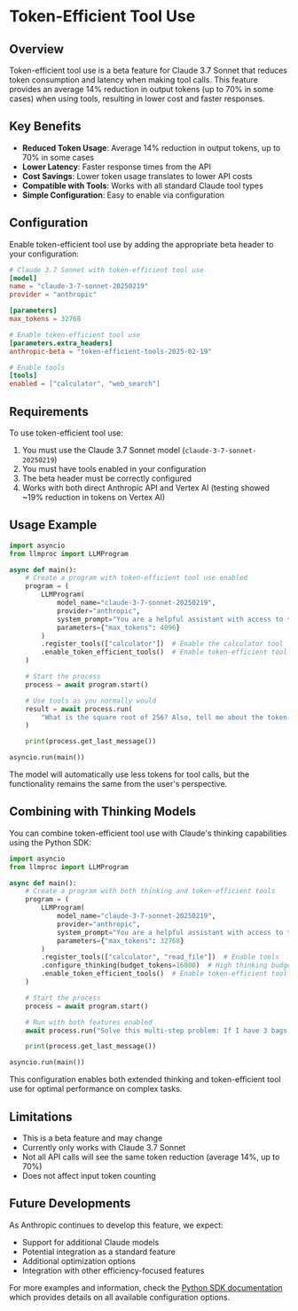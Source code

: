 # Token-Efficient Tool Use

## Overview

Token-efficient tool use is a beta feature for Claude 3.7 Sonnet that reduces token consumption and latency when making tool calls. This feature provides an average 14% reduction in output tokens (up to 70% in some cases) when using tools, resulting in lower cost and faster responses.

## Key Benefits

- **Reduced Token Usage**: Average 14% reduction in output tokens, up to 70% in some cases
- **Lower Latency**: Faster response times from the API
- **Cost Savings**: Lower token usage translates to lower API costs
- **Compatible with Tools**: Works with all standard Claude tool types
- **Simple Configuration**: Easy to enable via configuration

## Configuration

Enable token-efficient tool use by adding the appropriate beta header to your configuration:

```toml
# Claude 3.7 Sonnet with token-efficient tool use
[model]
name = "claude-3-7-sonnet-20250219"
provider = "anthropic"

[parameters]
max_tokens = 32768

# Enable token-efficient tool use
[parameters.extra_headers]
anthropic-beta = "token-efficient-tools-2025-02-19"

# Enable tools
[tools]
enabled = ["calculator", "web_search"]
```

## Requirements

To use token-efficient tool use:

1. You must use the Claude 3.7 Sonnet model (`claude-3-7-sonnet-20250219`)
2. You must have tools enabled in your configuration
3. The beta header must be correctly configured
4. Works with both direct Anthropic API and Vertex AI (testing showed ~19% reduction in tokens on Vertex AI)

## Usage Example

```python
import asyncio
from llmproc import LLMProgram

async def main():
    # Create a program with token-efficient tool use enabled
    program = (
        LLMProgram(
            model_name="claude-3-7-sonnet-20250219",
            provider="anthropic",
            system_prompt="You are a helpful assistant with access to tools.",
            parameters={"max_tokens": 4096}
        )
        .register_tools(["calculator"])  # Enable the calculator tool
        .enable_token_efficient_tools()  # Enable token-efficient tool use
    )

    # Start the process
    process = await program.start()

    # Use tools as you normally would
    result = await process.run(
        "What is the square root of 256? Also, tell me about the token-efficient tool use feature."
    )

    print(process.get_last_message())

asyncio.run(main())
```

The model will automatically use less tokens for tool calls, but the functionality remains the same from the user's perspective.

## Combining with Thinking Models

You can combine token-efficient tool use with Claude's thinking capabilities using the Python SDK:

```python
import asyncio
from llmproc import LLMProgram

async def main():
    # Create a program with both thinking and token-efficient tools
    program = (
        LLMProgram(
            model_name="claude-3-7-sonnet-20250219",
            provider="anthropic",
            system_prompt="You are a helpful assistant with access to tools.",
            parameters={"max_tokens": 32768}
        )
        .register_tools(["calculator", "read_file"])  # Enable tools
        .configure_thinking(budget_tokens=16000)  # High thinking budget
        .enable_token_efficient_tools()  # Enable token-efficient tool use
    )

    # Start the process
    process = await program.start()

    # Run with both features enabled
    await process.run("Solve this multi-step problem: If I have 3 bags with 4 apples each, and 2 bags with 7 oranges each, how many pieces of fruit do I have in total? Then explain your thought process.")

    print(process.get_last_message())

asyncio.run(main())
```

This configuration enables both extended thinking and token-efficient tool use for optimal performance on complex tasks.

## Limitations

- This is a beta feature and may change
- Currently only works with Claude 3.7 Sonnet
- Not all API calls will see the same token reduction (average 14%, up to 70%)
- Does not affect input token counting

## Future Developments

As Anthropic continues to develop this feature, we expect:

- Support for additional Claude models
- Potential integration as a standard feature
- Additional optimization options
- Integration with other efficiency-focused features

For more examples and information, check the [Python SDK documentation](./python-sdk.md) which provides details on all available configuration options.
